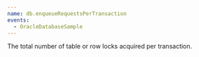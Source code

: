 ```yaml
---
name: db.enqueueRequestsPerTransaction
events:
  - OracleDatabaseSample
---
```


The total number of table or row locks acquired per transaction.